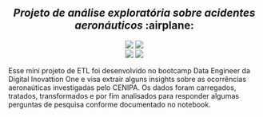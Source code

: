 <!DOCTYPE html>
<html>
  <head>
    <meta charset="utf-8">
    <meta name="viewport" content="width=device-width">
    <link href="style.css" rel="stylesheet" type="text/css" />
  </head>
  <body>
    <h2 align="center"><i>Projeto de análise exploratória sobre acidentes aeronáuticos </i> :airplane: </h2> 
<p align="center">
      <img src="https://img.shields.io/badge/Python-3776AB?style=for-the-badge&logo=python&logoColor=white"/>
      <img src="https://img.shields.io/badge/Pandas-2C2D72?style=for-the-badge&logo=pandas&logoColor=white"/>
      </br>
      <img src="https://img.shields.io/badge/PROJETO%3A-de%20estudo-informational"/>
      <a href="https://www2.fab.mil.br">
        <img src="https://img.shields.io/badge/Fonte-CENIPA-blue">
      </a>
  
  <p> Esse mini projeto de ETL foi desenvolvido no bootcamp Data Engineer da Digital Inovattion One e  visa extrair alguns insights sobre as ocorrências aeronaúticas investigadas pelo CENIPA. Os dados foram carregados, tratados, transformados e por fim analisados para responder algumas perguntas de pesquisa conforme documentado no notebook. </p>
</p>
